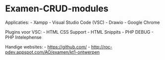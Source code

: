 # Examen-CRUD-modules
Applicaties:
    - Xampp
    - Visual Studio Code (VSC)
    - Drawio
    - Google Chrome

Plugins voor VSC:
    - HTML CSS Support
    - HTML Snippits
    - PHP DEBUG
    - PHP Intelephense

Handige websites:
    - https://github.com/
    - http://roc-pdev.appspot.com/AO/examen/kt1-ontwerpen

